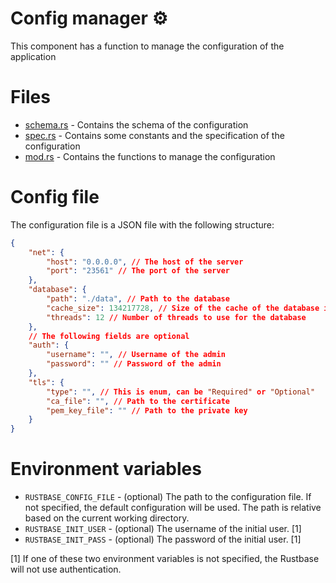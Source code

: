 # Config manager ⚙️
This component has a function to manage the configuration of the application

# Files
 - [schema.rs](./schema.rs) - Contains the schema of the configuration
 - [spec.rs](./spec.rs) - Contains some constants and the specification of the configuration
 - [mod.rs](./mod.rs) - Contains the functions to manage the configuration

# Config file
The configuration file is a JSON file with the following structure:
```json
{
    "net": {
        "host": "0.0.0.0", // The host of the server
        "port": "23561" // The port of the server
    },
    "database": {
        "path": "./data", // Path to the database
        "cache_size": 134217728, // Size of the cache of the database in bytes
        "threads": 12 // Number of threads to use for the database
    },
    // The following fields are optional
    "auth": {
        "username": "", // Username of the admin
        "password": "" // Password of the admin
    },
    "tls": {
        "type": "", // This is enum, can be "Required" or "Optional"
        "ca_file": "", // Path to the certificate
        "pem_key_file": "" // Path to the private key
    }
}

```


# Environment variables
 - `RUSTBASE_CONFIG_FILE` - (optional) The path to the configuration file. If not specified, the default configuration will be used. The path is relative based on the current working directory.
 - `RUSTBASE_INIT_USER` - (optional) The username of the initial user. [1]
 - `RUSTBASE_INIT_PASS` - (optional) The password of the initial user. [1]


[1] If one of these two environment variables is not specified, the Rustbase will not use authentication.